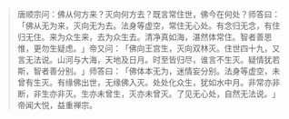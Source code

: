 
> 唐顺宗问：佛从何方来？灭向何方去？既言常住世，佛今在何处？师答曰：​「佛从无为来，灭向无为去。法身等虚空，常住无心处。有念归无念，有住归无住。来为众生来，去为众生去。清净真如海，湛然体常住。智者善思惟，更勿生疑虑。​」帝又问：​「佛向王宫生，灭向双林灭。住世四十九，又言无法说。山河与大海，天地及日月。时至皆归尽，谁言不生灭。疑情犹若斯，智者善分别。​」师答曰：​「佛体本无为，迷情妄分别。法身等虚空，未曾有生灭。有缘佛出世，无缘佛入灭。处处化众生，犹如水中月。非常亦非断，非生亦非灭。生亦未曾生，灭亦未曾灭。了见无心处，自然无法说。​」帝闻大悦，益重禅宗。
